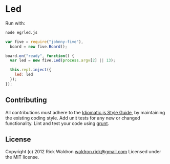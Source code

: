 # Led

Run with:
```bash
node eg/led.js
```


```javascript
var five = require("johnny-five"),
  board = new five.Board();

board.on("ready", function() {
  var led = new five.Led(process.argv[2] || 13);

  this.repl.inject({
    led: led
  });
});

```













## Contributing
All contributions must adhere to the [Idiomatic.js Style Guide](https://github.com/rwldrn/idiomatic.js),
by maintaining the existing coding style. Add unit tests for any new or changed functionality. Lint and test your code using [grunt](https://github.com/cowboy/grunt).

## License
Copyright (c) 2012 Rick Waldron <waldron.rick@gmail.com>
Licensed under the MIT license.
